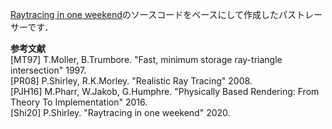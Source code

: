 [Raytracing in one weekend](https://raytracing.github.io/)のソースコードをベースにして作成したパストレーサーです．

**参考文献**  
[MT97] T.Moller, B.Trumbore. "Fast, minimum storage ray-triangle intersection" 1997.  
[PR08] P.Shirley, R.K.Morley. "Realistic Ray Tracing" 2008.  
[PJH16] M.Pharr, W.Jakob, G.Humphre. "Physically Based Rendering: From Theory To Implementation" 2016.  
[Shi20] P.Shirley. "Raytracing in one weekend" 2020.  
